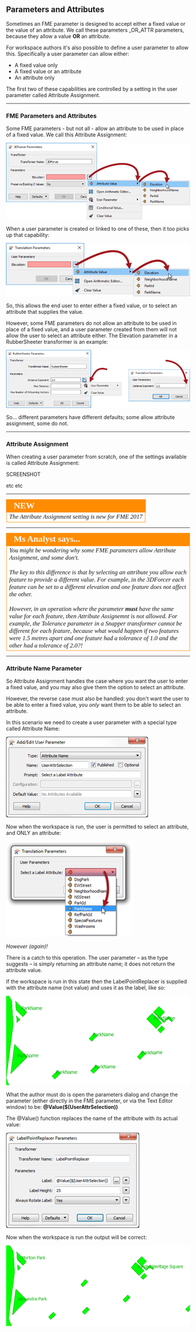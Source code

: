 ## Parameters and Attributes ##

Sometimes an FME parameter is designed to accept either a fixed value or the value of an attribute. We call these parameters \_OR_ATTR parameters, because they allow a value **OR** an attribute.

For workspace authors it's also possible to define a user parameter to allow this. Specifically a user parameter can allow either:

- A fixed value only
- A fixed value or an attribute
- An attribute only 

The first two of these capabilities are controlled by a setting in the user parameter called Attribute Assignment.


---

### FME Parameters and Attributes ###

Some FME parameters - but not all - allow an attribute to be used in place of a fixed value. We call this Attribute Assignment:
 
![](./Images/Img1.036.ORATTRParameterInTransformer.png)

When a user parameter is created or linked to one of these, then it too picks up that capability:

![](./Images/Img1.037.ORATTRParameterPrompting.png)

So, this allows the end user to enter either a fixed value, or to select an attribute that supplies the value.

However, some FME parameters do not allow an attribute to be used in place of a fixed value, and a user parameter created from them will not allow the user to select an attribute either. The Elevation parameter in a RubberSheeter transformer is an example:
 
![](./Images/Img1.038.NotAnORATTRParameter.png)

So... different parameters have different defaults; some allow attribute assignment, some do not.

---

### Attribute Assignment ###

When creating a user parameter from scratch, one of the settings available is called Attribute Assignment:

SCREENSHOT

etc etc
 



---

<!--New Section--> 

<table style="border-spacing: 0px">
<tr>
<td style="vertical-align:middle;background-color:darkorange;border: 2px solid darkorange">
<i class="fa fa-bolt fa-lg fa-pull-left fa-fw" style="color:white;padding-right: 12px;vertical-align:text-top"></i>
<span style="color:white;font-size:x-large;font-weight: bold;font-family:serif">NEW</span>
</td>
</tr>

<tr>
<td style="border: 1px solid darkorange">
<span style="font-family:serif; font-style:italic; font-size:larger">
The Attribute Assignment setting is new for FME 2017
</span>
</td>
</tr>
</table>

---

<!--Person X Says Section-->

<table style="border-spacing: 0px">
<tr>
<td style="vertical-align:middle;background-color:darkorange;border: 2px solid darkorange">
<i class="fa fa-quote-left fa-lg fa-pull-left fa-fw" style="color:white;padding-right: 12px;vertical-align:text-top"></i>
<span style="color:white;font-size:x-large;font-weight: bold;font-family:serif">Ms Analyst says...</span>
</td>
</tr>

<tr>
<td style="border: 1px solid darkorange">
<span style="font-family:serif; font-style:italic; font-size:larger">
You might be wondering why some FME parameters allow Attribute Assignment, and some don't.
<br><br>The key to this difference is that by selecting an attribute you allow each feature to provide a different value. For example, in the 3DForcer each feature can be set to a different elevation and one feature does not affect the other.
<br><br>However, in an operation where the parameter <strong>must</strong> have the same value for each feature, then Attribute Assignemnt is not allowed. For example, the Tolerance parameter in a Snapper transformer cannot be different for each feature, because what would happen if two features were 1.5 metres apart and one feature had a tolerance of 1.0 and the other had a tolerance of 2.0?!
</span>
</td>
</tr>
</table>


---

### Attribute Name Parameter ###

So Attribute Assignment handles the case where you want the user to enter a fixed value, and you may also give them the option to select an attribute.

However, the reverse case must also be handled: you don't want the user to be able to enter a fixed value, you *only* want them to be able to select an attribute.

In this scenario we need to create a user parameter with a special type called Attribute Name:

![](./Images/Img1.38.AttrNameParameter.png)

Now when the workspace is run, the user is permitted to select an attribute, and ONLY an attribute:

![](./Images/Img1.39.AttrNameSelection.png)

*However (again)!*

There is a catch to this operation. The user parameter – as the type suggests – is simply returning an attribute name; it does not return the attribute value.

If the workspace is run in this state then the LabelPointReplacer is supplied with the attribute name (not value) and uses it as the label, like so:

![](./Images/Img1.40.AttrNameParameterBadResult.png)

What the author must do is open the parameters dialog and change the parameter (either directly in the FME parameter, or via the Text Editor window) to be: **@Value($(UserAttrSelection))**

The @Value() function replaces the name of the attribute with its actual value:

![](./Images/Img1.41.AttrNameParameterUsedCorrectly.png)

Now when the workspace is run the output will be correct:

![](./Images/Img1.42.AttrNameParameterGoodResult.png)